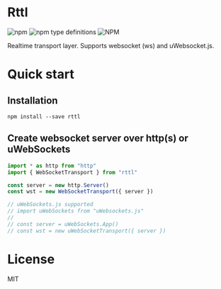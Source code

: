 # Rttl
<img alt="npm" src="https://img.shields.io/npm/v/rtt"> <img alt="npm type definitions" src="https://img.shields.io/npm/types/rtt"> <img alt="NPM" src="https://img.shields.io/npm/l/rtt">

Realtime transport layer. Supports websocket (ws) and uWebsocket.js.

# Quick start

## Installation

```
npm install --save rttl
```

## Create websocket server over http(s) or uWebSockets

```ts
import * as http from "http"
import { WebSocketTransport } from "rttl"

const server = new http.Server()
const wst = new WebSocketTransport({ server })

// uWebSockets.js supported
// import uWebSockets from "uWebsockets.js"
//
// const server = uWebSockets.App()
// const wst = new uWebSocketTransport({ server })

```

# License
MIT
